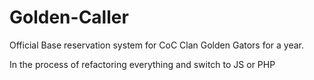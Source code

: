 # Golden-Caller
Official Base reservation system for CoC Clan Golden Gators for a year.

In the process of refactoring everything and switch to JS or PHP
